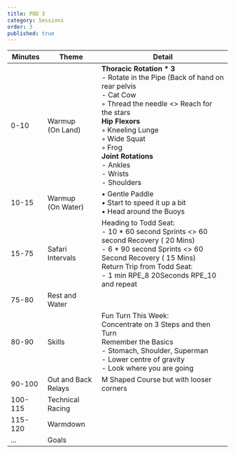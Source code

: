 ```yaml
---
title: POD 3
category: Sessions
order: 3
published: true
---
```




|   Minutes      |      Theme                     |     Detail                                                         |
| ------- | ------------------------- | ------------------------------------------------------------ |
| 0-10    | Warmup <br />(On Land)    | **Thoracic Rotation * 3**    <br />- Rotate in the Pipe (Back of hand on rear pelvis    <br />- Cat Cow    <br />◦ Thread the needle <> Reach for the stars <br />**Hip Flexors**    <br />◦ Kneeling Lunge    <br />◦ Wide Squat    <br />◦ Frog <br />**Joint Rotations** <br />- Ankles <br />- Wrists <br />- Shoulders |
| 10-15   | Warmup <br />(On Water)   | • Gentle Paddle <br />• Start to speed it up a bit <br />• Head around the Buoys |
| 15-75   | Safari Intervals          | Heading to Todd Seat: <br />- 10 * 60 second Sprints  <>  60  second Recovery ( 20 Mins) <br />- 6 * 90 second Sprints <>  60  Second Recovery ( 15 Mins) <br />Return Trip  from Todd Seat: <br />- 1 min RPE_8 20Seconds RPE_10 and repeat |
| 75-80   | Rest and Water            |                                                              |
| 80-90   | Skills                    | Fun Turn This Week: <br />Concentrate on 3 Steps and then Turn <br />Remember the Basics <br />- Stomach, Shoulder, Superman <br />- Lower centre of gravity <br />- Look where you are going |
| 90-100  | Out and Back <br />Relays | M Shaped Course but with looser corners                      |
| 100-115 | Technical Racing          |                                                              |
| 115-120 | Warmdown                  |                                                              |
| ...     | Goals                     |                                                              |



